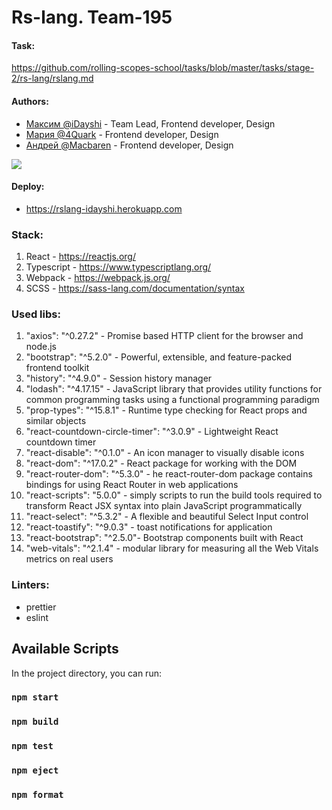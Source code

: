 # Rs-lang. Team-195

#### Task:

https://github.com/rolling-scopes-school/tasks/blob/master/tasks/stage-2/rs-lang/rslang.md

#### Authors:

- [Максим @iDayshi](https://github.com/iDayshi) - Team Lead, Frontend developer, Design
- [Мария @4Quark](https://github.com/4Quark) - Frontend developer, Design
- [Андрей @Macbaren](https://github.com/Macbaren) - Frontend developer, Design

![](https://user-images.githubusercontent.com/32357160/189932255-1ddf3456-6e79-42d2-87bc-b346fe613d5e.png)

#### Deploy:

- https://rslang-idayshi.herokuapp.com

### Stack:

1. React - https://reactjs.org/
2. Typescript - https://www.typescriptlang.org/
3. Webpack - https://webpack.js.org/
4. SCSS - https://sass-lang.com/documentation/syntax

### Used libs:

1. "axios": "^0.27.2" - Promise based HTTP client for the browser and node.js
2. "bootstrap": "^5.2.0" - Powerful, extensible, and feature-packed frontend toolkit
3. "history": "^4.9.0" - Session history manager
4. "lodash": "^4.17.15" - JavaScript library that provides utility functions for common programming tasks using a functional programming paradigm
5. "prop-types": "^15.8.1" - Runtime type checking for React props and similar objects
6. "react-countdown-circle-timer": "^3.0.9" - Lightweight React countdown timer
7. "react-disable": "^0.1.0" - An icon manager to visually disable icons
8. "react-dom": "^17.0.2" - React package for working with the DOM
9. "react-router-dom": "^5.3.0" - he react-router-dom package contains bindings for using React Router in web applications
10. "react-scripts": "5.0.0" - simply scripts to run the build tools required to transform React JSX syntax into plain JavaScript programmatically
11. "react-select": "^5.3.2" - A flexible and beautiful Select Input control
12. "react-toastify": "^9.0.3" - toast notifications for application
13. "react-bootstrap": "^2.5.0"- Bootstrap components built with React
14. "web-vitals": "^2.1.4" - modular library for measuring all the Web Vitals metrics on real users

### Linters:

- prettier
- eslint

## Available Scripts

In the project directory, you can run:

### `npm start`

### `npm build`

### `npm test`

### `npm eject`

### `npm format`
